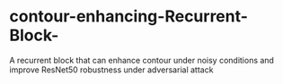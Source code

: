 # contour-enhancing-Recurrent-Block-
A recurrent block that can enhance contour under noisy conditions and improve ResNet50 robustness under adversarial attack
